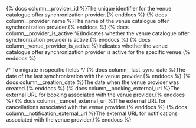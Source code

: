 {% docs column__provider_id %}The unique identifier for the venue catalogue offer synchronization provider.{% enddocs %}
{% docs column__provider_name %}The name of the venue catalogue offer synchronization provider.{% enddocs %}
{% docs column__provider_is_active %}Indicates whether the venue catalogue offer synchronization provider is active.{% enddocs %}
{% docs column__venue_provider_is_active %}Indicates whether the venue catalogue offer synchronization provider is active for the specific venue.{% enddocs %}

/* To migrate in specific fields */
{% docs column__last_sync_date %}The date of the last synchronization with the venue provider.{% enddocs %}
{% docs column__creation_date %}The date when the venue provider was created.{% enddocs %}
{% docs column__booking_external_url %}The external URL for booking associated with the venue provider.{% enddocs %}
{% docs column__cancel_external_url %}The external URL for cancellations associated with the venue provider.{% enddocs %}
{% docs column__notification_external_url %}The external URL for notifications associated with the venue provider.{% enddocs %}

